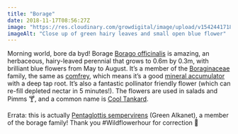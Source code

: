 ```yaml
---
title: "Borage"
date: 2018-11-17T08:56:27Z
image: "https://res.cloudinary.com/growdigital/image/upload/v1542441718/green-alkanet-181107.jpg"
imageAlt: "Close up of green hairy leaves and small open blue flower"
---
```


Morning world, bore da byd! Borage [Borago officinalis](https://pfaf.org/user/plant.aspx?latinname=Borago+officinalis) is amazing, an herbaceous, hairy-leaved perennial that grows to 0.6m by 0.3m, with brilliant blue flowers from May to August. It’s a member of the [Boraginaceae](https://en.wikipedia.org/wiki/Boraginaceae) family, the same as [comfrey](https://en.wikipedia.org/wiki/Comfrey), which means it’s a good [mineral accumulator](https://permaculturenews.org/2015/04/10/the-facts-about-dynamic-accumulators/) with a deep tap root. It’s also a fantastic pollinator friendly flower (which can re-fill depleted nectar in 5 minutes!). The flowers are used in salads and Pimms 🍸, and a common name is [Cool Tankard](https://en.wiktionary.org/wiki/cool_tankard).

Errata: this is actually [Pentaglottis sempervirens](https://en.wikipedia.org/wiki/Pentaglottis_sempervirens) (Green Alkanet), a member of the borage family! Thank you #Wildflowerhour for correction 🙂
